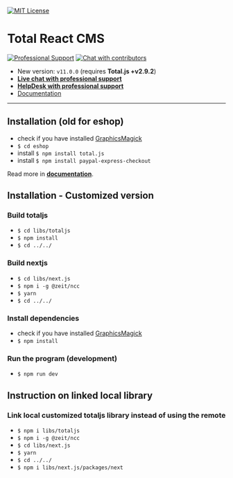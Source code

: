 [![MIT License][license-image]][license-url]

# Total React CMS

[![Professional Support](https://www.totaljs.com/img/badge-support.svg)](https://www.totaljs.com/support/) [![Chat with contributors](https://www.totaljs.com/img/badge-chat.svg)](https://messenger.totaljs.com)

- New version: `v11.0.0` (requires __Total.js +v2.9.2__)
- [__Live chat with professional support__](https://messenger.totaljs.com)
- [__HelpDesk with professional support__](https://helpdesk.totaljs.com)
- [Documentation](https://wiki.totaljs.com?q=eshop+welcome)

---

## Installation (old for eshop)

- check if you have installed [GraphicsMagick](http://www.graphicsmagick.org/)
- `$ cd eshop`
- install `$ npm install total.js`
- install `$ npm install paypal-express-checkout`

Read more in [__documentation__](https://wiki.totaljs.com/?q=eshop+welcome).

[license-image]: https://img.shields.io/badge/license-MIT-blue.svg?style=flat
[license-url]: license.txt

## Installation - Customized version

### Build totaljs
- `$ cd libs/totaljs`
- `$ npm install`
- `$ cd ../../`

### Build nextjs
- `$ cd libs/next.js`
- `$ npm i -g @zeit/ncc`
- `$ yarn`
- `$ cd ../../`

### Install dependencies
- check if you have installed [GraphicsMagick](http://www.graphicsmagick.org/)
- `$ npm install`

### Run the program (development)
- `$ npm run dev`


## Instruction on linked local library
### Link local customized totaljs library instead of using the remote
- `$ npm i libs/totaljs`
- `$ npm i -g @zeit/ncc`
- `$ cd libs/next.js`
- `$ yarn`
- `$ cd ../../`
- `$ npm i libs/next.js/packages/next`
